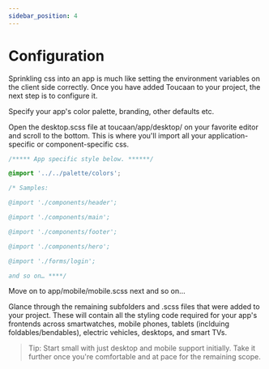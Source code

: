```yaml
---
sidebar_position: 4
---
```


# Configuration

Sprinkling css into an app is much like setting the environment variables on the client side correctly. Once you have added Toucaan to your project, the next step is to configure it. 




Specify your app's color palette, branding, other defaults etc.


Open the desktop.scss file at toucaan/app/desktop/ on your favorite editor and scroll to the bottom. This is where you'll import all your application-specific or component-specific css.



```css
/***** App specific style below. ******/

@import '../../palette/colors';

/* Samples:

@import './components/header';

@import './components/main';

@import './components/footer';

@import './components/hero';

@import './forms/login';

and so on… ****/
```

Move on to app/mobile/mobile.scss next and so on…

Glance through the remaining subfolders and .scss files that were added to your project. These will contain all the styling code required for your app's frontends across smartwatches, mobile phones, tablets (inclduing foldables/bendables), electric vehicles, desktops, and smart TVs.

> Tip: Start small with just desktop and mobile support initially. Take it further once you're comfortable and at pace for the remaining scope.